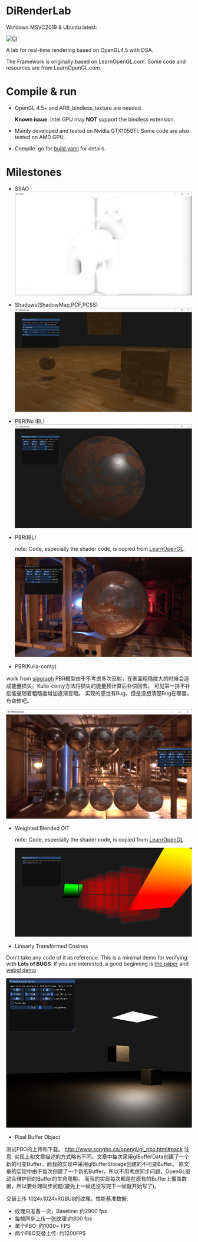# DiRenderLab

Windows MSVC2019 & Ubuntu latest:

[![CI](https://github.com/BlurryLight/DiRenderLab/actions/workflows/build.yml/badge.svg)](https://github.com/BlurryLight/DiRenderLab/actions/workflows/build.yml)

A lab for real-time rendering based on OpenGL4.5 with DSA.

The Framework is originally based on LearnOpenGL.com. Some code and resources are from LearnOpenGL.com.

# Compile & run

- OpenGL 4.5+ and ARB_bindless_texture are needed.
 
  **Known issue**: Intel GPU may **NOT** support the bindless extension.
- Mainly developed and tested on Nvidia GTX1050TI. Some code are also tested on AMD GPU.
- Compile: go for [build.yaml](.github/workflows/build.yml) for details.

# Milestones

- SSAO
  ![ssao](images/SSAO.jpg)

- Shadows(ShadowMap,PCF,PCSS)
  ![shadows](images/shadowmap.jpg)

- PBR(No IBL)
  ![pbr](images/pbr_no_IBL.jpg)

- PBR(IBL)

  note: Code, especially the shader code, is copied from [LearnOpenGL](https://learnopengl.com/PBR/IBL/Specular-IBL).

  ![pbr](images/pbr_IBL.jpg)

- PBR(Kulla-conty)

work from [siggraph](https://fpsunflower.github.io/ckulla/data/s2017_pbs_imageworks_slides_v2.pdf)
PBR模型由于不考虑多次反射，在表面粗糙度大的时候会造成能量损失。Kulla-conty方法将损失的能量预计算后补偿回去。 可见第一排不补偿能量随着粗糙度增加逐渐变暗。 实现的感觉有Bug，但是没想清楚Bug在哪里，有空修吧。

![pbr](images/pbr_kulla_conty.jpg)

- Weighted Blended OIT

  note: Code, especially the shader code, is copied from [LearnOpenGL](https://learnopengl.com)

  ![oit](images/weighted_blended_oit.jpg)

- Linearly Transformed Cosines

Don't take any code of it as reference. This is a minimal demo for verifying with **Lots of BUGS**. If you are
interested, a good beginning is [the paper](https://eheitzresearch.wordpress.com/415-2/)
and [webgl demo](https://blog.selfshadow.com/ltc/webgl/ltc_quad.html)

![LTC](images/ltc.jpg)


- Pixel Buffer Object

测试PBO的上传和下载。
http://www.songho.ca/opengl/gl_pbo.html#pack
注意: 实现上和文章描述的方式略有不同。文章中每次采用glBufferData创建了一个新的可变Buffer，而我的实现中采用glBufferStorage创建的不可变Buffer。
原文章的实现中由于每次创建了一个新的Buffer，所以不用考虑同步问题，OpenGL驱动会维护旧的Buffer的生命周期。
而我的实现每次都是在原有的Buffer上覆盖数据，所以要处理同步问题(避免上一帧还没写完下一帧就开始写了)。

交替上传 1024x1024xRGBU8的纹理。性能基准数据:

- 纹理只准备一次，Baseline: 约2900 fps
- 每帧同步上传一张纹理:约800 fps
- 单个PBO: 约1000~ FPS
- 两个FBO交替上传: 约1200FPS